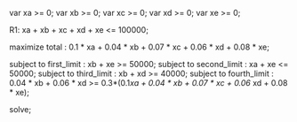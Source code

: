 ﻿var xa >= 0;
var xb >= 0;
var xc >= 0;
var xd >= 0;
var xe >= 0;

R1:  xa + xb + xc + xd + xe <= 100000;


maximize total : 0.1 * xa + 0.04 * xb + 0.07 * xc + 0.06 * xd + 0.08 * xe;

subject to first_limit : xb + xe >= 50000;
subject to second_limit : xa + xe <= 50000;
subject to third_limit : xb + xd >= 40000;
subject to fourth_limit : 0.04 * xb + 0.06 * xd >= 0.3*(0.1*xa + 0.04 * xb + 0.07 * xc + 0.06* xd + 0.08 * xe);

solve;





